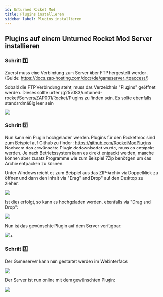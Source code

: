 ```yaml
---
id: Unturned Rocket Mod
title: Plugins installieren
sidebar_label: Plugins installieren
---
```


## Plugins auf einem Unturned Rocket Mod Server installieren

### Schritt 1️⃣
Zuerst muss eine Verbindung zum Server über FTP hergestellt werden.
(Guide: https://docs.zap-hosting.com/docs/de/gameserver_ftpaccess/)

Sobald die FTP Verbindung steht, muss das Verzeichnis "Plugins" geöffnet werden. 
Dieses sollte unter /g257083/unturned-rocket/Servers/ZAP001/Rocket/Plugins zu finden sein. 
Es sollte ebenfalls standardmäßig leer sein: 

![](https://screensaver01.zap-hosting.com/index.php/s/GJJfKgrk7WTPe54/preview)

### Schritt 2️⃣

Nun kann ein Plugin hochgeladen werden. 
Plugins für den Rocketmod sind zum Beispiel auf Github zu finden: https://github.com/RocketModPlugins
Nachdem das gewünschte Plugin dedownloadet wurde, muss es entapckt werden. 
Je nach Betriebssystem kann es direkt entpackt werden, manche können aber zusatz Programme wie zum Beispiel 7Zip benötigen um das Archiv entpacken zu können.

Unter Windows reicht es zum Beispiel aus das ZIP-Archiv via Doppelklick zu öffnen und dann den Inhalt via "Drag" and Drop" auf den Desktop zu ziehen: 

![](https://screensaver01.zap-hosting.com/index.php/s/N9MxoBjfJTPsHeF/preview)

Ist dies erfolgt, so kann es hochgeladen werden, ebenfalls via "Drag and Drop":  

![](https://screensaver01.zap-hosting.com/index.php/s/pbmZXA4ca4BM4km/preview)

Nun ist das gewünschte Plugin auf dem Server verfügbar:

![](https://screensaver01.zap-hosting.com/index.php/s/js8YtCXjqfR6FJC/preview)+

### Schritt 3️⃣

Der Gameserver kann nun gestartet werden im Webinterface: 

![](https://screensaver01.zap-hosting.com/index.php/s/qwpgCoaD8B5ZbxB/preview)

Der Server ist nun online mit dem gewünschten Plugin: 

![](https://screensaver01.zap-hosting.com/index.php/s/J8YngB9f9T5DPmK/preview)

